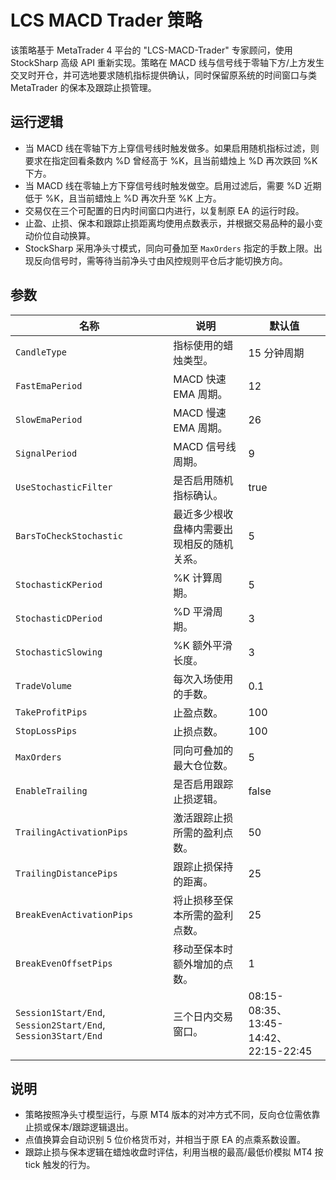 # LCS MACD Trader 策略

该策略基于 MetaTrader 4 平台的 "LCS-MACD-Trader" 专家顾问，使用 StockSharp 高级 API 重新实现。策略在 MACD 线与信号线于零轴下方/上方发生交叉时开仓，并可选地要求随机指标提供确认，同时保留原系统的时间窗口与类 MetaTrader 的保本及跟踪止损管理。

## 运行逻辑

- 当 MACD 线在零轴下方上穿信号线时触发做多。如果启用随机指标过滤，则要求在指定回看条数内 %D 曾经高于 %K，且当前蜡烛上 %D 再次跌回 %K 下方。
- 当 MACD 线在零轴上方下穿信号线时触发做空。启用过滤后，需要 %D 近期低于 %K，且当前蜡烛上 %D 再次升至 %K 上方。
- 交易仅在三个可配置的日内时间窗口内进行，以复制原 EA 的运行时段。
- 止盈、止损、保本和跟踪止损距离均使用点数表示，并根据交易品种的最小变动价位自动换算。
- StockSharp 采用净头寸模式，同向可叠加至 `MaxOrders` 指定的手数上限。出现反向信号时，需等待当前净头寸由风控规则平仓后才能切换方向。

## 参数

| 名称 | 说明 | 默认值 |
| --- | --- | --- |
| `CandleType` | 指标使用的蜡烛类型。 | 15 分钟周期 |
| `FastEmaPeriod` | MACD 快速 EMA 周期。 | 12 |
| `SlowEmaPeriod` | MACD 慢速 EMA 周期。 | 26 |
| `SignalPeriod` | MACD 信号线周期。 | 9 |
| `UseStochasticFilter` | 是否启用随机指标确认。 | true |
| `BarsToCheckStochastic` | 最近多少根收盘棒内需要出现相反的随机关系。 | 5 |
| `StochasticKPeriod` | %K 计算周期。 | 5 |
| `StochasticDPeriod` | %D 平滑周期。 | 3 |
| `StochasticSlowing` | %K 额外平滑长度。 | 3 |
| `TradeVolume` | 每次入场使用的手数。 | 0.1 |
| `TakeProfitPips` | 止盈点数。 | 100 |
| `StopLossPips` | 止损点数。 | 100 |
| `MaxOrders` | 同向可叠加的最大仓位数。 | 5 |
| `EnableTrailing` | 是否启用跟踪止损逻辑。 | false |
| `TrailingActivationPips` | 激活跟踪止损所需的盈利点数。 | 50 |
| `TrailingDistancePips` | 跟踪止损保持的距离。 | 25 |
| `BreakEvenActivationPips` | 将止损移至保本所需的盈利点数。 | 25 |
| `BreakEvenOffsetPips` | 移动至保本时额外增加的点数。 | 1 |
| `Session1Start/End`, `Session2Start/End`, `Session3Start/End` | 三个日内交易窗口。 | 08:15-08:35、13:45-14:42、22:15-22:45 |

## 说明

- 策略按照净头寸模型运行，与原 MT4 版本的对冲方式不同，反向仓位需依靠止损或保本/跟踪逻辑退出。
- 点值换算会自动识别 5 位价格货币对，并相当于原 EA 的点乘系数设置。
- 跟踪止损与保本逻辑在蜡烛收盘时评估，利用当根的最高/最低价模拟 MT4 按 tick 触发的行为。
